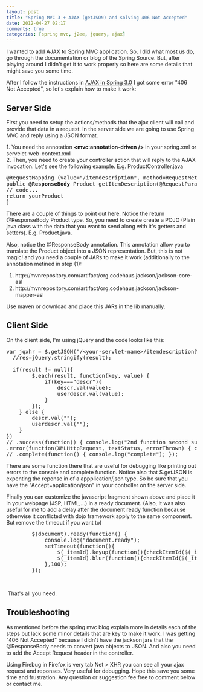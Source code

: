 ```yaml
---
layout: post
title: "Spring MVC 3 + AJAX (getJSON) and solving 406 Not Accepted"
date: 2012-04-27 02:17
comments: true
categories: [spring mvc, j2ee, jquery, ajax]
---
```

<p>I wanted to add AJAX to Spring MVC application. So, I did what most us do, go through the documentation or blog of the Spring Source. But, after playing around I didn't get it to work properly so here are some details that might save you some time.</p>
<p>After I follow the instructions in <a href="http://blog.springsource.org/2010/01/25/ajax-simplifications-in-spring-3-0/%20" target="_blank">AJAX in Spring 3.0</a> I got some error "406 Not Accepted", so let's explain how to make it work:</p>
<h2>Server Side</h2>
<p>First you need to setup the actions/methods that the ajax client will call and provide that data in a request. In the server side we are going to use Spring MVC and reply using a JSON format.</p>
<p>1. You need the annotation <strong>&lt;mvc:annotation-driven /&gt;</strong> in your spring.xml or servelet-web-context.xml<br />2. Then, you need to create your controller action that will reply to the AJAX invocation. Let's see the following example. E.g. ProductController.java&nbsp;</p>
<pre>@RequestMapping (value="/itemdescription", method=RequestMethod.GET, headers="Accept=application/json")<br />public <strong>@ResponseBody</strong> Product getItemDescription(@RequestParam String id){ <br />// code... <br />return yourProduct<br />}</pre>
<p>There are a couple of things to point out here. Notice the return @ResponseBody Product type. So, you need to create create a POJO (Plain java class with the data that you want to send along with it's getters and setters). E.g. Product.java.&nbsp;</p>
<p>Also, notice the @ResponseBody annotation. This annotation allow you to translate the Product object into a JSON representation. But, this is not magic! and you need a couple of JARs to make it work (additionally to the annotation metined in step (1):</p>
<ol>
<li>http://mvnrepository.com/artifact/org.codehaus.jackson/jackson-core-asl</li>
<li>http://mvnrepository.com/artifact/org.codehaus.jackson/jackson-mapper-asl</li>
</ol>
<p>Use maven or download and place this JARs in the lib manually.</p>
<h2>Client Side</h2>
<p>On the client side, I'm using jQuery and the code looks like this:</p>
<pre>var jqxhr = $.getJSON("/&lt;your-servlet-name&gt;/itemdescription?id="+ itemId, function(result) {<br />&nbsp; //res=jQuery.stringify(result);<br /><br />&nbsp; if(result != null){<br />&nbsp;&nbsp;&nbsp; &nbsp;&nbsp;&nbsp; $.each(result, function(key, value) {<br />&nbsp;&nbsp;&nbsp; &nbsp;&nbsp;&nbsp; &nbsp;&nbsp;&nbsp; if(key==="descr"){ <br />&nbsp;&nbsp;&nbsp; &nbsp;&nbsp;&nbsp; &nbsp;&nbsp;&nbsp; &nbsp;&nbsp;&nbsp; descr.val(value);<br />&nbsp;&nbsp;&nbsp; &nbsp;&nbsp;&nbsp; &nbsp;&nbsp;&nbsp; &nbsp;&nbsp;&nbsp; userdescr.val(value);<br />&nbsp;&nbsp;&nbsp; &nbsp;&nbsp;&nbsp; &nbsp;&nbsp;&nbsp; }<br />&nbsp;&nbsp;&nbsp; &nbsp;&nbsp;&nbsp; });<br />&nbsp;&nbsp;&nbsp; } else {<br />&nbsp;&nbsp;&nbsp; &nbsp;&nbsp;&nbsp; descr.val("");<br />&nbsp;&nbsp;&nbsp; &nbsp;&nbsp;&nbsp; userdescr.val("");<br />&nbsp;&nbsp;&nbsp; }&nbsp;&nbsp;&nbsp; &nbsp;&nbsp;&nbsp; &nbsp; <br />})<br />// .success(function() { console.log("2nd function second success"); })<br />.error(function(XMLHttpRequest, textStatus, errorThrown) { console.log("error "+textStatus+": "+errorThrown); })<br />// .complete(function() { console.log("complete"); });</pre>
<p>There are some function there that are useful for debugging like printing out errors to the console and complete function. Notice also that $.getJSON is expenting the reponse in of a appplication/json type. So be sure that you have the "Accept=application/json" in your controller on the server side.</p>
<p>Finally you can customize the javascript fragment shown above and place it in your webpage (JSP, HTML,...) in a ready document. (Also, It was also useful for me to add a delay after the document ready function because otherwise it conflicted with dojo framework apply to the same component. But remove the timeout if you want to)</p>
<pre>&nbsp;&nbsp;&nbsp; &nbsp;&nbsp;&nbsp; $(document).ready(function() {<br />&nbsp;&nbsp;&nbsp; &nbsp;&nbsp;&nbsp; &nbsp;&nbsp;&nbsp; console.log("document.ready");<br />&nbsp;&nbsp;&nbsp; &nbsp;&nbsp;&nbsp; &nbsp;&nbsp;&nbsp; setTimeout(function(){<br />&nbsp;&nbsp;&nbsp; &nbsp;&nbsp;&nbsp; &nbsp;&nbsp;&nbsp; &nbsp;&nbsp;&nbsp; $(_itemId).keyup(function(){checkItemId($(_itemId).val(), $(_descr), $(_userdescr));});<br />&nbsp;&nbsp;&nbsp; &nbsp;&nbsp;&nbsp; &nbsp;&nbsp;&nbsp; &nbsp;&nbsp;&nbsp; $(_itemId).blur(function(){checkItemId($(_itemId).val(), $(_descr), $(_userdescr));});&nbsp;&nbsp;&nbsp; &nbsp;&nbsp;&nbsp; &nbsp;&nbsp;&nbsp; &nbsp;&nbsp;&nbsp; <br />&nbsp;&nbsp;&nbsp; &nbsp;&nbsp;&nbsp; &nbsp;&nbsp;&nbsp; },100);<br />&nbsp;&nbsp;&nbsp; &nbsp;&nbsp;&nbsp; });</pre>
<p>&nbsp;</p>
<p>&nbsp;That's all you need.</p>
<h2>Troubleshooting</h2>
<p>As mentioned before the spring mvc blog explain more in details each of the steps but lack some minor details that are key to make it work. I was getting "406 Not Accepted" because I didn't have the jackson jars that the @ResponseBody needs to convert java objects to JSON. And also you need to add the Accept Request header in the controller.</p>
<p>Using Firebug in Firefox is very tab Net &gt; XHR you can see all your ajax request and reponses. Very useful for debugging. Hope this save you some time and frustration. Any question or suggestion fee free to comment below or contact me.</p>